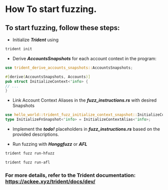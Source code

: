 

# How To start fuzzing.

## To start fuzzing, follow these steps:

- Initialize ***Trident*** using

```bash
trident init
```

- Derive ***AccountsSnapshots*** for each account context in the program:

```rust
use trident_derive_accounts_snapshots::AccountsSnapshots;

#[derive(AccountsSnapshots, Accounts)]
pub struct InitializeContext<'info> {
// ...
}

```

- Link Account Context Aliases in the ***fuzz_instructions.rs*** with desired Snapshots

```rust
use hello_world::trident_fuzz_initialize_context_snapshot::InitializeContextAlias;
type InitializeFnSnapshot<'info> = InitializeContextAlias<'info>;
```

- Implement the ***todo!*** placeholders in ***fuzz_instructions.rs*** based on the provided descriptions.

- Run fuzzing with ***Honggfuzz*** or ***AFL***

```bash
trident fuzz run-hfuzz
```

```bash
trident fuzz run-afl
```

### For more details, refer to the Trident documentation: https://ackee.xyz/trident/docs/dev/
